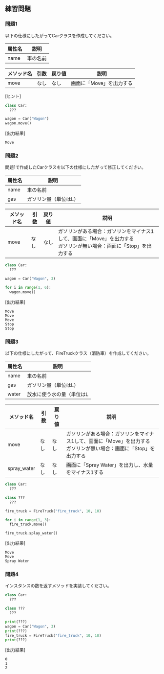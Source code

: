 ## 練習問題
### 問題1
以下の仕様にしたがってCarクラスを作成してください。

|属性名|説明|
|-|-|
|name|車の名前|

|メソッド名|引数|戻り値|説明|
|-|-|-|-|
|move|なし|なし|画面に「Move」を出力する|


[ヒント]

```python
class Car:
  ???

wagon = Car("Wagon")
wagon.move()
```

[出力結果]

```
Move
```

### 問題2
問題1で作成したCarクラスを以下の仕様にしたがって修正してください。

|属性名|説明|
|-|-|
|name|車の名前|
|gas|ガソリン量（単位はL）|

|メソッド名|引数|戻り値|説明|
|-|-|-|-|
|move|なし|なし|ガソリンがある場合：ガソリンをマイナス1して、画面に「Move」を出力する<br>ガソリンが無い場合：画面に「Stop」を出力する|


```python
class Car:
  ???

wagon = Car("Wagon", 3)

for i in range(1, 6):
  wagon.move()
```

[出力結果]

```
Move
Move
Move
Stop
Stop
```

### 問題3
以下の仕様にしたがって、FireTruckクラス（消防車）を作成してください。

|属性名|説明|
|-|-|
|name|車の名前|
|gas|ガソリン量（単位はL）|
|water|放水に使う水の量（単位はL|

|メソッド名|引数|戻り値|説明|
|-|-|-|-|
|move|なし|なし|ガソリンがある場合：ガソリンをマイナス1して、画面に「Move」を出力する<br>ガソリンが無い場合：画面に「Stop」を出力する|
|spray_water|なし|なし|画面に「Spray Water」を出力し、水量をマイナス1する|

```python
class Car:
  ???

class ???
  ???

fire_truck = FireTruck("fire_truck", 10, 10)

for i in range(1, 3):
  fire_truck.move()

fire_truck.splay_water()
```

[出力結果]

```
Move
Move
Spray Water
```

### 問題4
インスタンスの数を返すメソッドを実装してください。

```python
class Car:
  ???

class ???
  ???

print(???)
wagon = Car("Wagon", 3)
print(???)
fire_truck = FireTruck("fire_truck", 10, 10)
print(???)
```

[出力結果]

```
0
1
2
```
